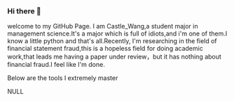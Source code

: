 ### Hi there 👋

<!--
**CufeCastle/CufeCastle** is a ✨ _special_ ✨ repository because its `README.md` (this file) appears on your GitHub profile.

Here are some ideas to get you started:

- 🔭 I’m currently working on ...
- 🌱 I’m currently learning ...
- 👯 I’m looking to collaborate on ...
- 🤔 I’m looking for help with ...
- 💬 Ask me about ...
- 📫 How to reach me: ...
- 😄 Pronouns: ...
- ⚡ Fun fact: ...
-->
welcome to my GitHub Page. I am Castle_Wang,a student major in management science.It's a major which is full of idiots,and i'm one of them.I know a little python and that's all.Recently, I'm researching in the field of financial statement fraud,this is a hopeless field for doing academic work,that leads me having a paper under review，but it has nothing about financial fraud.I feel like I'm done.

Below are the tools I extremely master

NULL


